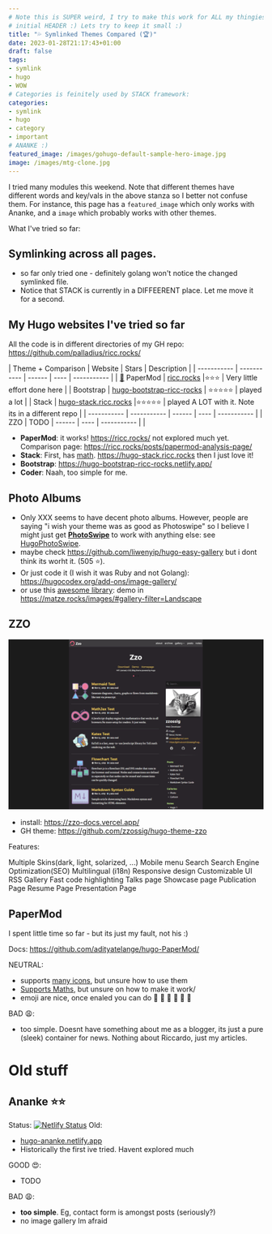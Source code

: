 ```yaml
---
# Note this is SUPER weird, I try to make this work for ALL my thingies so there might be some behavioural clatches in the
# initial HEADER :) Lets try to keep it small :)
title: "💦 Symlinked Themes Compared (🏆)"
date: 2023-01-28T21:17:43+01:00
draft: false
tags:
- symlink
- hugo
- WOW
# Categories is feinitely used by STACK framework:
categories:
- symlink
- hugo
- category
- important
# ANANKE :)
featured_image: /images/gohugo-default-sample-hero-image.jpg
image: /images/mtg-clone.jpg
---
```

I tried many modules this weekend. Note that different themes have different words and key/vals in the above stanza so I better not confuse them.
For instance, this page has a `featured_image` which only works with Ananke, and a `image` which probably works with other themes.

What I've tried so far:

## Symlinking across all pages.

* so far only tried one - definitely golang won't notice the changed symlinked file.
* Notice that STACK is currently in a DIFFEERENT place. Let me move it for a second.

## My Hugo websites I've tried so far

All the code is in different directories of my GH repo: https://github.com/palladius/ricc.rocks/

| Theme + Comparison | Website     | Stars |  Description |
| ----------- | ----------- | ------ | ---- | ----------- |
| [🙉](https://ricc.rocks/posts/papermod-analysis-page/) PaperMod | [ricc.rocks](https://ricc.rocks/) |⭐️⭐️⭐️   | Very little effort done here |
| Bootstrap   | [hugo-bootstrap-ricc-rocks](https://hugo-bootstrap-ricc-rocks.netlify.app/) | ⭐️⭐️⭐️⭐️⭐️ | played a lot |
| Stack       | [hugo-stack.ricc.rocks](https://hugo-stack.ricc.rocks) |⭐️⭐️⭐️⭐️⭐️ | played A LOT with it. Note its in a different repo |
| ----------- | ----------- | ------ | ---- | ----------- |
| ZZO | TODO | ------ | ---- | ----------- |
|

* **PaperMod**: it works! https://ricc.rocks/ not explored much yet. Comparison page: https://ricc.rocks/posts/papermod-analysis-page/
* **Stack**: First, has [math](https://dev.stack.jimmycai.com/p/math-typesetting/). https://hugo-stack.ricc.rocks  then I just love it!
* **Bootstrap**: https://hugo-bootstrap-ricc-rocks.netlify.app/
* **Coder**: Naah, too simple for me.

## Photo Albums

* Only XXX seems to have decent photo albums. However, people are saying "i wish your theme was as good as Photoswipe" so I believe I might just get [**PhotoSwipe**](https://photoswipe.com/) to work with anything else: see [HugoPhotoSwipe](https://github.com/GjjvdBurg/HugoPhotoSwipe).
* maybe check https://github.com/liwenyip/hugo-easy-gallery but i dont think its worht it. (505 ⭐️).
* Or just code it (I wish it was Ruby and not Golang): https://hugocodex.org/add-ons/image-gallery/
* or use this [awesome library](https://github.com/mfg92/hugo-shortcode-gallery): demo in https://matze.rocks/images/#gallery-filter=Landscape

## ZZO

![image](zzo-screenshot.png)

* install: https://zzo-docs.vercel.app/
* GH theme: https://github.com/zzossig/hugo-theme-zzo

Features:

Multiple Skins(dark, light, solarized, ...)
Mobile menu
Search
Search Engine Optimization(SEO)
Multilingual (i18n)
Responsive design
Customizable UI
RSS
Gallery
Fast code highlighting
Talks page
Showcase page
Publication Page
Resume Page
Presentation Page

## PaperMod

I spent little time so far - but its just my fault, not his :)

Docs: https://github.com/adityatelange/hugo-PaperMod/

NEUTRAL:

* supports [many icons](https://adityatelange.github.io/hugo-PaperMod/posts/papermod/papermod-icons/#social-icons), but unsure how to use them
* [Supports Maths](https://adityatelange.github.io/hugo-PaperMod/posts/math-typesetting/), but unsure on how to make it work/
* emoji are nice, once enaled you can do 🙈 :see_no_evil: 🙉 :hear_no_evil: 🙊 :speak_no_evil:

BAD 😩:

* too simple. Doesnt have something about me as a blogger, its just a pure (sleek) container for news. Nothing about Riccardo, just my articles.




# Old stuff


## Ananke ⭐️⭐️

Status: [![Netlify Status](https://api.netlify.com/api/v1/badges/9c6fdacc-6b9f-4908-b3e5-57f1dc2b8f50/deploy-status)](https://app.netlify.com/sites/hugo-ananke/deploys)
Old:
* [hugo-ananke.netlify.app](https://hugo-ananke.netlify.app)
* Historically the first ive tried. Havent explored much

GOOD 😍:

* TODO

BAD 😩:

* **too simple**. Eg, contact form is amongst posts (seriously?)
* no image gallery Im afraid
